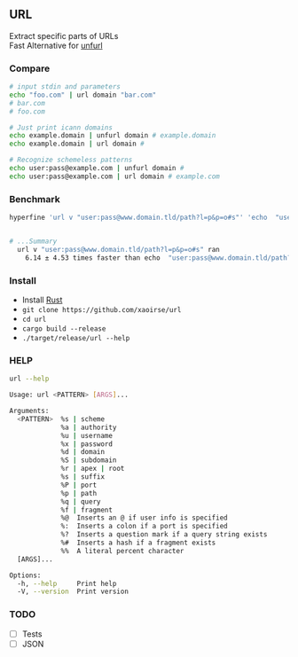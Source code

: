 ## URL
Extract specific parts of URLs  
Fast Alternative for [unfurl](https://github.com/tomnomnom/unfurl)

### Compare
```bash
# input stdin and parameters
echo "foo.com" | url domain "bar.com" 
# bar.com
# foo.com

# Just print icann domains
echo example.domain | unfurl domain # example.domain
echo example.domain | url domain # 

# Recognize schemeless patterns
echo user:pass@example.com | unfurl domain #
echo user:pass@example.com | url domain # example.com
```

### Benchmark
```bash
hyperfine 'url v "user:pass@www.domain.tld/path?l=p&p=o#s"' 'echo  "user:pass@www.domain.tld/path?l=p&p=o#s" | unfurl values'


# ...Summary
  url v "user:pass@www.domain.tld/path?l=p&p=o#s" ran
    6.14 ± 4.53 times faster than echo  "user:pass@www.domain.tld/path?l=p&p=o#s" | unfurl values

```

### Install
- Install [Rust](https://www.rust-lang.org/tools/install)  
- `git clone https://github.com/xaoirse/url`
- `cd url`
- `cargo build --release`
- `./target/release/url --help`

### HELP
```bash
url --help

Usage: url <PATTERN> [ARGS]...

Arguments:
  <PATTERN>  %s | scheme
             %a | authority
             %u | username
             %x | password
             %d | domain
             %S | subdomain
             %r | apex | root
             %s | suffix
             %P | port
             %p | path
             %q | query
             %f | fragment
             %@  Inserts an @ if user info is specified
             %:  Inserts a colon if a port is specified
             %?  Inserts a question mark if a query string exists
             %#  Inserts a hash if a fragment exists
             %%  A literal percent character
  [ARGS]...  

Options:
  -h, --help     Print help
  -V, --version  Print version
```

### TODO
- [ ] Tests  
- [ ] JSON  
